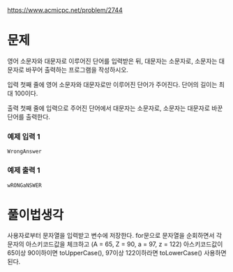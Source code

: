 https://www.acmicpc.net/problem/2744

# 문제
영어 소문자와 대문자로 이루어진 단어를 입력받은 뒤, 대문자는 소문자로, 소문자는 대문자로 바꾸어 출력하는 프로그램을 작성하시오.

입력
첫째 줄에 영어 소문자와 대문자로만 이루어진 단어가 주어진다. 단어의 길이는 최대 100이다.

출력
첫째 줄에 입력으로 주어진 단어에서 대문자는 소문자로, 소문자는 대문자로 바꾼 단어를 출력한다.

### 예제 입력 1
```
WrongAnswer
```

### 예제 출력 1
```
wRONGaNSWER
```

# 풀이법생각

사용자로부터 문자열을 입력받고 변수에 저장한다.
for문으로 문자열을 순회하면서
각 문자의 아스키코드값을 체크하고 (A = 65, Z = 90, a = 97, z = 122)
아스키코드값이 65이상 90이하이면 toUpperCase(),
97이상 122이하라면 toLowerCase() 사용하면 된다.
